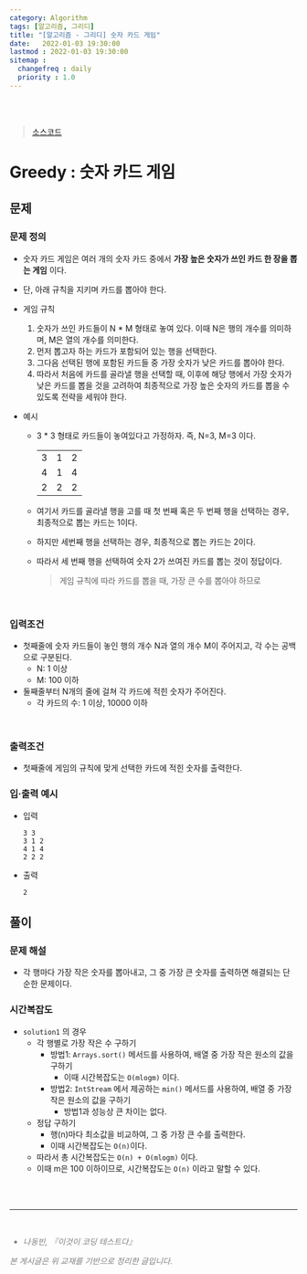```yaml
---
category: Algorithm
tags: [알고리즘, 그리디]
title: "[알고리즘 - 그리디] 숫자 카드 게임"
date:   2022-01-03 19:30:00 
lastmod : 2022-01-03 19:30:00
sitemap :
  changefreq : daily
  priority : 1.0
---
```


<br/><br/>

> [소스코드](https://github.com/TaegyunWoo/algorithm-study/blob/main/src/main/java/greedy/%EC%88%AB%EC%9E%90_%EC%B9%B4%EB%93%9C_%EA%B2%8C%EC%9E%84.java)

# Greedy : 숫자 카드 게임

## 문제
### 문제 정의

- 숫자 카드 게임은 여러 개의 숫자 카드 중에서 **가장 높은 숫자가 쓰인 카드 한 장을 뽑는 게임** 이다.
- 단, 아래 규칙을 지키며 카드를 뽑아야 한다.
- 게임 규칙
  1. 숫자가 쓰인 카드들이 N * M 형태로 놓여 있다. 이때 N은 행의 개수를 의미하며, M은 열의 개수를 의미한다.
  2. 먼저 뽑고자 하는 카드가 포함되어 있는 행을 선택한다.
  3. 그다음 선택된 행에 포함된 카드들 중 가장 숫자가 낮은 카드를 뽑아야 한다.
  4. 따라서 처음에 카드를 골라낼 행을 선택할 때, 이후에 해당 행에서 가장 숫자가 낮은 카드를 뽑을 것을 고려하여 최종적으로 가장 높은 숫자의 카드를 뽑을 수 있도록 전략을 세워야 한다.
    
- 예시
  - 3 * 3 형태로 카드들이 놓여있다고 가정하자. 즉, N=3, M=3 이다.
    
    ||||
    |---|---|---|
    |3|1|2|
    |4|1|4|
    |2|2|2|

  - 여기서 카드를 골라낼 행을 고를 때 첫 번째 혹은 두 번째 행을 선택하는 경우, 최종적으로 뽑는 카드는 1이다.
  - 하지만 세번째 행을 선택하는 경우, 최종적으로 뽑는 카드는 2이다.
  - 따라서 세 번째 행을 선택하여 숫자 2가 쓰여진 카드를 뽑는 것이 정답이다.
    > 게임 규칙에 따라 카드를 뽑을 때, 가장 큰 수를 뽑아야 하므로 

<br/>

### 입력조건
- 첫째줄에 숫자 카드들이 놓인 행의 개수 N과 열의 개수 M이 주어지고, 각 수는 공백으로 구분된다.
    - N: 1 이상
    - M: 100 이하
- 둘째줄부터 N개의 줄에 걸쳐 각 카드에 적힌 숫자가 주어진다.
  - 각 카드의 수: 1 이상, 10000 이하

<br/>

### 출력조건
- 첫째줄에 게임의 규칙에 맞게 선택한 카드에 적힌 숫자를 출력한다.

### 입·출력 예시
- 입력
  ```text
  3 3
  3 1 2
  4 1 4
  2 2 2
  ```

- 출력
  ```text
  2
  ```


## 풀이
### 문제 해설
- 각 행마다 가장 작은 숫자를 뽑아내고, 그 중 가장 큰 숫자를 출력하면 해결되는 단순한 문제이다. 

### 시간복잡도
- `solution1` 의 경우
  - 각 행별로 가장 작은 수 구하기
    - 방법1: `Arrays.sort()` 메서드를 사용하여, 배열 중 가장 작은 원소의 값을 구하기
      - 이때 시간복잡도는 `O(mlogm)` 이다.
    - 방법2: `IntStream` 에서 제공하는 `min()` 메서드를 사용하여, 배열 중 가장 작은 원소의 값을 구하기
      - 방법1과 성능상 큰 차이는 없다.
  - 정답 구하기
    - 행(n)마다 최소값을 비교하여, 그 중 가장 큰 수를 출력한다.
    - 이때 시간복잡도는 `O(n)`이다.
  - 따라서 총 시간복잡도는 `O(n) + O(mlogm)` 이다.
  - 이때 m은 100 이하이므로, 시간복잡도는 `O(n)` 이라고 말할 수 있다.

<br><br>

---

<br>
<div style="font-style: italic;color: gray;">
  <ul>
    <li>나동빈, 『이것이 코딩 테스트다』</li>
  </ul>
  본 게시글은 위 교재를 기반으로 정리한 글입니다.
</div>